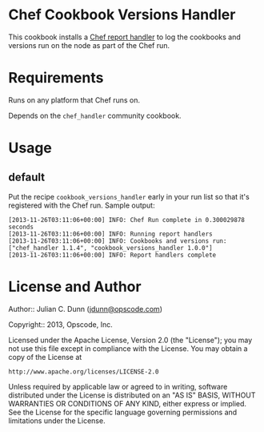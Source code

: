 Chef Cookbook Versions Handler
==============================

This cookbook installs a [Chef report handler](http://docs.opscode.com/essentials_handlers.html) to log the cookbooks and versions run on the node as part of the Chef run.

Requirements
============

Runs on any platform that Chef runs on.

Depends on the `chef_handler` community cookbook.

Usage
=====

default
-------

Put the recipe `cookbook_versions_handler` early in your run list so that it's registered with the Chef run.
Sample output:

    [2013-11-26T03:11:06+00:00] INFO: Chef Run complete in 0.300029878 seconds
    [2013-11-26T03:11:06+00:00] INFO: Running report handlers
    [2013-11-26T03:11:06+00:00] INFO: Cookbooks and versions run: ["chef_handler 1.1.4", "cookbook_versions_handler 1.0.0"]
    [2013-11-26T03:11:06+00:00] INFO: Report handlers complete

License and Author
==================

Author:: Julian C. Dunn (<jdunn@opscode.com>)

Copyright:: 2013, Opscode, Inc.

Licensed under the Apache License, Version 2.0 (the "License");
you may not use this file except in compliance with the License.
You may obtain a copy of the License at

    http://www.apache.org/licenses/LICENSE-2.0

Unless required by applicable law or agreed to in writing, software
distributed under the License is distributed on an "AS IS" BASIS,
WITHOUT WARRANTIES OR CONDITIONS OF ANY KIND, either express or implied.
See the License for the specific language governing permissions and
limitations under the License.
